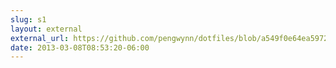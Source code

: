 ```yaml
---
slug: s1
layout: external
external_url: https://github.com/pengwynn/dotfiles/blob/a549f0e64ea5972e8447c9945617c8637397592f/bin/git-pr
date: 2013-03-08T08:53:20-06:00
---
```

